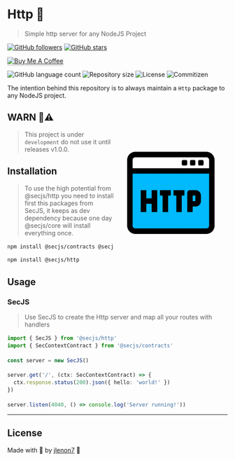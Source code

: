 # Http 📶

> Simple http server for any NodeJS Project

[![GitHub followers](https://img.shields.io/github/followers/jlenon7.svg?style=social&label=Follow&maxAge=2592000)](https://github.com/jlenon7?tab=followers)
[![GitHub stars](https://img.shields.io/github/stars/secjs/http.svg?style=social&label=Star&maxAge=2592000)](https://github.com/secjs/http/stargazers/)

<p>
    <a href="https://www.buymeacoffee.com/secjs" target="_blank"><img src="https://www.buymeacoffee.com/assets/img/custom_images/orange_img.png" alt="Buy Me A Coffee" style="height: 41px !important;width: 174px !important;box-shadow: 0px 3px 2px 0px rgba(190, 190, 190, 0.5) !important;-webkit-box-shadow: 0px 3px 2px 0px rgba(190, 190, 190, 0.5) !important;" ></a>
</p>

<p>
  <img alt="GitHub language count" src="https://img.shields.io/github/languages/count/secjs/http?style=for-the-badge&logo=appveyor">

  <img alt="Repository size" src="https://img.shields.io/github/repo-size/secjs/http?style=for-the-badge&logo=appveyor">

  <img alt="License" src="https://img.shields.io/badge/license-MIT-brightgreen?style=for-the-badge&logo=appveyor">

  <img alt="Commitizen" src="https://img.shields.io/badge/commitizen-friendly-brightgreen?style=for-the-badge&logo=appveyor">
</p>

The intention behind this repository is to always maintain a `Http` package to any NodeJS project.

<img src=".github/http.png" width="200px" align="right" hspace="30px" vspace="100px">

## WARN 🛑⚠️

> This project is under `development` do not use it until releases v1.0.0.

## Installation

> To use the high potential from @secjs/http you need to install first this packages from SecJS,
> it keeps as dev dependency because one day @secjs/core will install everything once.

```bash
npm install @secjs/contracts @secjs/utils
```

```bash
npm install @secjs/http
```

## Usage

### SecJS

> Use SecJS to create the Http server and map all your routes with handlers

```ts
import { SecJS } from '@secjs/http'
import { SecContextContract } from '@secjs/contracts'

const server = new SecJS()

server.get('/', (ctx: SecContextContract) => {
  ctx.response.status(200).json({ hello: 'world!' })
})

server.listen(4040, () => console.log('Server running!'))
```

---

## License

Made with 🖤 by [jlenon7](https://github.com/jlenon7) :wave:
